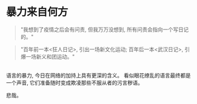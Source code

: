 # 暴力来自何方

> "我想到了疫情之后会有问责, 但我万万没想到, 所有问责会指向一个写日记的。"

> "百年前一本<狂人日记>, 引出一场新文化运动; 百年后一本<武汉日记>, 引爆一场新义和团运动。"

<br>
语言的暴力, 今日在网络的加持上具有更深的含义。 看似眼花缭乱的语言最终都是一个声音, 它们准备随时变成欺凌那些不服从者的污言秽语。

悲哉。
